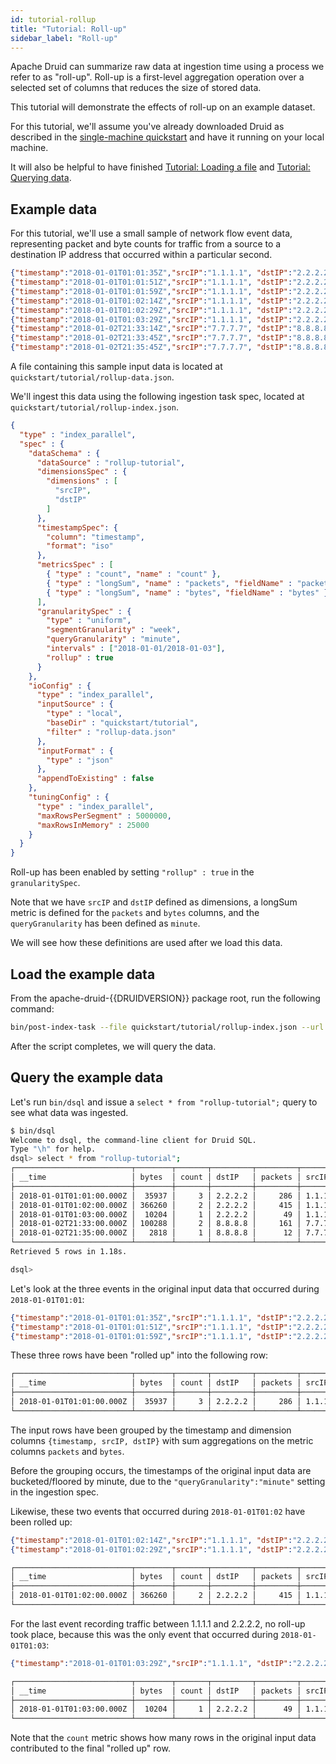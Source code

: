 ```yaml
---
id: tutorial-rollup
title: "Tutorial: Roll-up"
sidebar_label: "Roll-up"
---
```


<!--
  ~ Licensed to the Apache Software Foundation (ASF) under one
  ~ or more contributor license agreements.  See the NOTICE file
  ~ distributed with this work for additional information
  ~ regarding copyright ownership.  The ASF licenses this file
  ~ to you under the Apache License, Version 2.0 (the
  ~ "License"); you may not use this file except in compliance
  ~ with the License.  You may obtain a copy of the License at
  ~
  ~   http://www.apache.org/licenses/LICENSE-2.0
  ~
  ~ Unless required by applicable law or agreed to in writing,
  ~ software distributed under the License is distributed on an
  ~ "AS IS" BASIS, WITHOUT WARRANTIES OR CONDITIONS OF ANY
  ~ KIND, either express or implied.  See the License for the
  ~ specific language governing permissions and limitations
  ~ under the License.
  -->


Apache Druid can summarize raw data at ingestion time using a process we refer to as "roll-up". Roll-up is a first-level aggregation operation over a selected set of columns that reduces the size of stored data.

This tutorial will demonstrate the effects of roll-up on an example dataset.

For this tutorial, we'll assume you've already downloaded Druid as described in
the [single-machine quickstart](index.md) and have it running on your local machine.

It will also be helpful to have finished [Tutorial: Loading a file](../tutorials/tutorial-batch.md) and [Tutorial: Querying data](../tutorials/tutorial-query.md).

## Example data

For this tutorial, we'll use a small sample of network flow event data, representing packet and byte counts for traffic from a source to a destination IP address that occurred within a particular second.

```json
{"timestamp":"2018-01-01T01:01:35Z","srcIP":"1.1.1.1", "dstIP":"2.2.2.2","packets":20,"bytes":9024}
{"timestamp":"2018-01-01T01:01:51Z","srcIP":"1.1.1.1", "dstIP":"2.2.2.2","packets":255,"bytes":21133}
{"timestamp":"2018-01-01T01:01:59Z","srcIP":"1.1.1.1", "dstIP":"2.2.2.2","packets":11,"bytes":5780}
{"timestamp":"2018-01-01T01:02:14Z","srcIP":"1.1.1.1", "dstIP":"2.2.2.2","packets":38,"bytes":6289}
{"timestamp":"2018-01-01T01:02:29Z","srcIP":"1.1.1.1", "dstIP":"2.2.2.2","packets":377,"bytes":359971}
{"timestamp":"2018-01-01T01:03:29Z","srcIP":"1.1.1.1", "dstIP":"2.2.2.2","packets":49,"bytes":10204}
{"timestamp":"2018-01-02T21:33:14Z","srcIP":"7.7.7.7", "dstIP":"8.8.8.8","packets":38,"bytes":6289}
{"timestamp":"2018-01-02T21:33:45Z","srcIP":"7.7.7.7", "dstIP":"8.8.8.8","packets":123,"bytes":93999}
{"timestamp":"2018-01-02T21:35:45Z","srcIP":"7.7.7.7", "dstIP":"8.8.8.8","packets":12,"bytes":2818}
```

A file containing this sample input data is located at `quickstart/tutorial/rollup-data.json`.

We'll ingest this data using the following ingestion task spec, located at `quickstart/tutorial/rollup-index.json`.

```json
{
  "type" : "index_parallel",
  "spec" : {
    "dataSchema" : {
      "dataSource" : "rollup-tutorial",
      "dimensionsSpec" : {
        "dimensions" : [
          "srcIP",
          "dstIP"
        ]
      },
      "timestampSpec": {
        "column": "timestamp",
        "format": "iso"
      },
      "metricsSpec" : [
        { "type" : "count", "name" : "count" },
        { "type" : "longSum", "name" : "packets", "fieldName" : "packets" },
        { "type" : "longSum", "name" : "bytes", "fieldName" : "bytes" }
      ],
      "granularitySpec" : {
        "type" : "uniform",
        "segmentGranularity" : "week",
        "queryGranularity" : "minute",
        "intervals" : ["2018-01-01/2018-01-03"],
        "rollup" : true
      }
    },
    "ioConfig" : {
      "type" : "index_parallel",
      "inputSource" : {
        "type" : "local",
        "baseDir" : "quickstart/tutorial",
        "filter" : "rollup-data.json"
      },
      "inputFormat" : {
        "type" : "json"
      },
      "appendToExisting" : false
    },
    "tuningConfig" : {
      "type" : "index_parallel",
      "maxRowsPerSegment" : 5000000,
      "maxRowsInMemory" : 25000
    }
  }
}
```

Roll-up has been enabled by setting `"rollup" : true` in the `granularitySpec`.

Note that we have `srcIP` and `dstIP` defined as dimensions, a longSum metric is defined for the `packets` and `bytes` columns, and the `queryGranularity` has been defined as `minute`.

We will see how these definitions are used after we load this data.

## Load the example data

From the apache-druid-{{DRUIDVERSION}} package root, run the following command:

```bash
bin/post-index-task --file quickstart/tutorial/rollup-index.json --url http://localhost:8081
```

After the script completes, we will query the data.

## Query the example data

Let's run `bin/dsql` and issue a `select * from "rollup-tutorial";` query to see what data was ingested.

```bash
$ bin/dsql
Welcome to dsql, the command-line client for Druid SQL.
Type "\h" for help.
dsql> select * from "rollup-tutorial";
┌──────────────────────────┬────────┬───────┬─────────┬─────────┬─────────┐
│ __time                   │ bytes  │ count │ dstIP   │ packets │ srcIP   │
├──────────────────────────┼────────┼───────┼─────────┼─────────┼─────────┤
│ 2018-01-01T01:01:00.000Z │  35937 │     3 │ 2.2.2.2 │     286 │ 1.1.1.1 │
│ 2018-01-01T01:02:00.000Z │ 366260 │     2 │ 2.2.2.2 │     415 │ 1.1.1.1 │
│ 2018-01-01T01:03:00.000Z │  10204 │     1 │ 2.2.2.2 │      49 │ 1.1.1.1 │
│ 2018-01-02T21:33:00.000Z │ 100288 │     2 │ 8.8.8.8 │     161 │ 7.7.7.7 │
│ 2018-01-02T21:35:00.000Z │   2818 │     1 │ 8.8.8.8 │      12 │ 7.7.7.7 │
└──────────────────────────┴────────┴───────┴─────────┴─────────┴─────────┘
Retrieved 5 rows in 1.18s.

dsql>
```

Let's look at the three events in the original input data that occurred during `2018-01-01T01:01`:

```json
{"timestamp":"2018-01-01T01:01:35Z","srcIP":"1.1.1.1", "dstIP":"2.2.2.2","packets":20,"bytes":9024}
{"timestamp":"2018-01-01T01:01:51Z","srcIP":"1.1.1.1", "dstIP":"2.2.2.2","packets":255,"bytes":21133}
{"timestamp":"2018-01-01T01:01:59Z","srcIP":"1.1.1.1", "dstIP":"2.2.2.2","packets":11,"bytes":5780}
```

These three rows have been "rolled up" into the following row:

```bash
┌──────────────────────────┬────────┬───────┬─────────┬─────────┬─────────┐
│ __time                   │ bytes  │ count │ dstIP   │ packets │ srcIP   │
├──────────────────────────┼────────┼───────┼─────────┼─────────┼─────────┤
│ 2018-01-01T01:01:00.000Z │  35937 │     3 │ 2.2.2.2 │     286 │ 1.1.1.1 │
└──────────────────────────┴────────┴───────┴─────────┴─────────┴─────────┘
```

The input rows have been grouped by the timestamp and dimension columns `{timestamp, srcIP, dstIP}` with sum aggregations on the metric columns `packets` and `bytes`.

Before the grouping occurs, the timestamps of the original input data are bucketed/floored by minute, due to the `"queryGranularity":"minute"` setting in the ingestion spec.

Likewise, these two events that occurred during `2018-01-01T01:02` have been rolled up:

```json
{"timestamp":"2018-01-01T01:02:14Z","srcIP":"1.1.1.1", "dstIP":"2.2.2.2","packets":38,"bytes":6289}
{"timestamp":"2018-01-01T01:02:29Z","srcIP":"1.1.1.1", "dstIP":"2.2.2.2","packets":377,"bytes":359971}
```

```bash
┌──────────────────────────┬────────┬───────┬─────────┬─────────┬─────────┐
│ __time                   │ bytes  │ count │ dstIP   │ packets │ srcIP   │
├──────────────────────────┼────────┼───────┼─────────┼─────────┼─────────┤
│ 2018-01-01T01:02:00.000Z │ 366260 │     2 │ 2.2.2.2 │     415 │ 1.1.1.1 │
└──────────────────────────┴────────┴───────┴─────────┴─────────┴─────────┘
```

For the last event recording traffic between 1.1.1.1 and 2.2.2.2, no roll-up took place, because this was the only event that occurred during `2018-01-01T01:03`:

```json
{"timestamp":"2018-01-01T01:03:29Z","srcIP":"1.1.1.1", "dstIP":"2.2.2.2","packets":49,"bytes":10204}
```

```bash
┌──────────────────────────┬────────┬───────┬─────────┬─────────┬─────────┐
│ __time                   │ bytes  │ count │ dstIP   │ packets │ srcIP   │
├──────────────────────────┼────────┼───────┼─────────┼─────────┼─────────┤
│ 2018-01-01T01:03:00.000Z │  10204 │     1 │ 2.2.2.2 │      49 │ 1.1.1.1 │
└──────────────────────────┴────────┴───────┴─────────┴─────────┴─────────┘
```

Note that the `count` metric shows how many rows in the original input data contributed to the final "rolled up" row.
